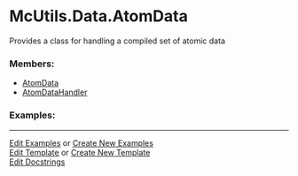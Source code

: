 # <a id="McUtils.Data.AtomData">McUtils.Data.AtomData</a>
    
Provides a class for handling a compiled set of atomic data

### Members:

  - [AtomData](AtomData/AtomData.md)
  - [AtomDataHandler](AtomData/AtomDataHandler.md)

### Examples:



___

[Edit Examples](https://github.com/McCoyGroup/References/edit/gh-pages/Documentation/examples/McUtils/Data/AtomData.md) or 
[Create New Examples](https://github.com/McCoyGroup/References/new/gh-pages/?filename=Documentation/examples/McUtils/Data/AtomData.md) <br/>
[Edit Template](https://github.com/McCoyGroup/References/edit/gh-pages/Documentation/templates/McUtils/Data/AtomData.md) or 
[Create New Template](https://github.com/McCoyGroup/References/new/gh-pages/?filename=Documentation/templates/McUtils/Data/AtomData.md) <br/>
[Edit Docstrings](https://github.com/McCoyGroup/McUtils/edit/master/Data/AtomData/__init__.py?message=Update%20Docs)
